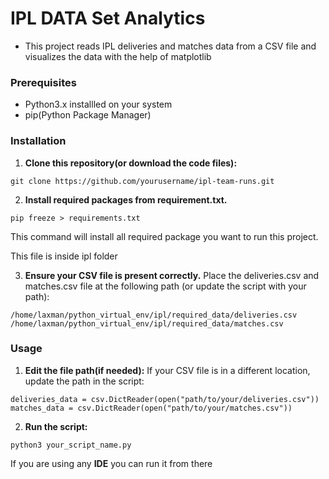 # IPL DATA Set Analytics

* This project reads IPL deliveries and matches data from a CSV file and visualizes the data with the help of matplotlib

### Prerequisites
* Python3.x installled on your system 
* pip(Python Package Manager)

### Installation

1. **Clone this repository(or download the code files):**
```
git clone https://github.com/yourusername/ipl-team-runs.git
```
2. **Install required packages from requirement.txt.**
```
pip freeze > requirements.txt
```
This command will install all required package you want to run this project.

This file is inside ipl folder

3. **Ensure your CSV file is present correctly.**
Place the deliveries.csv and matches.csv file at the following path (or update the script with your path):
```
/home/laxman/python_virtual_env/ipl/required_data/deliveries.csv
/home/laxman/python_virtual_env/ipl/required_data/matches.csv
```

### Usage

1. **Edit the file path(if needed):**
If your CSV file is in a different location, update the path in the script:
```
deliveries_data = csv.DictReader(open("path/to/your/deliveries.csv"))
matches_data = csv.DictReader(open("path/to/your/matches.csv"))
```

2. **Run the script:**
```
python3 your_script_name.py
```
If you are using any **IDE** you can run it from there